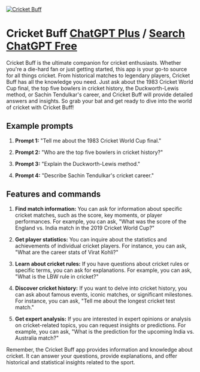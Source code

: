 
[![Cricket Buff](https://files.oaiusercontent.com/file-GeXfJPW5SQEzh5jUOwejI9aj?se=2123-10-18T20%3A46%3A31Z&sp=r&sv=2021-08-06&sr=b&rscc=max-age%3D31536000%2C%20immutable&rscd=attachment%3B%20filename%3Dcricketdp.png&sig=mgLQ6kbmQr//7oMYUVs%2B2M29jGPl40yPfcSS4cY2F1s%3D)](https://chat.openai.com/g/g-XbI3595aT-cricket-buff)

# Cricket Buff [ChatGPT Plus](https://chat.openai.com/g/g-XbI3595aT-cricket-buff) / [Search ChatGPT Free](https://gptcall.net/index.html#/?search=Cricket%20Buff)

Cricket Buff is the ultimate companion for cricket enthusiasts. Whether you're a die-hard fan or just getting started, this app is your go-to source for all things cricket. From historical matches to legendary players, Cricket Buff has all the knowledge you need. Just ask about the 1983 Cricket World Cup final, the top five bowlers in cricket history, the Duckworth-Lewis method, or Sachin Tendulkar's career, and Cricket Buff will provide detailed answers and insights. So grab your bat and get ready to dive into the world of cricket with Cricket Buff!

## Example prompts

1. **Prompt 1:** "Tell me about the 1983 Cricket World Cup final."

2. **Prompt 2:** "Who are the top five bowlers in cricket history?"

3. **Prompt 3:** "Explain the Duckworth-Lewis method."

4. **Prompt 4:** "Describe Sachin Tendulkar's cricket career."

## Features and commands

1. **Find match information:** You can ask for information about specific cricket matches, such as the score, key moments, or player performances. For example, you can ask, "What was the score of the England vs. India match in the 2019 Cricket World Cup?"

2. **Get player statistics:** You can inquire about the statistics and achievements of individual cricket players. For instance, you can ask, "What are the career stats of Virat Kohli?"

3. **Learn about cricket rules:** If you have questions about cricket rules or specific terms, you can ask for explanations. For example, you can ask, "What is the LBW rule in cricket?"

4. **Discover cricket history:** If you want to delve into cricket history, you can ask about famous events, iconic matches, or significant milestones. For instance, you can ask, "Tell me about the longest cricket test match."

5. **Get expert analysis:** If you are interested in expert opinions or analysis on cricket-related topics, you can request insights or predictions. For example, you can ask, "What is the prediction for the upcoming India vs. Australia match?"

Remember, the Cricket Buff app provides information and knowledge about cricket. It can answer your questions, provide explanations, and offer historical and statistical insights related to the sport.


